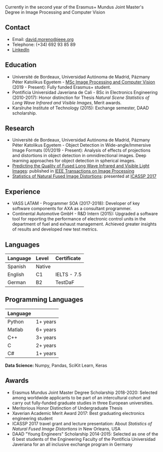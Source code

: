 
Currently in the second year of the Erasmus+ Mundus Joint Master's Degree in Image Processing and Computer Vision

## Contact

- Email: [david.moreno@ieee.org](mailto:david.moreno@ieee.org)
- Telephone: (+34) 692 93 85 89
- [LinkedIn](https://www.linkedin.com/in/david-moreno-villamarin/)

## Education

- Université de Bordeaux, Universidad Autónoma de Madrid, Pázmany Péter Katolikus Egyetem - [MSc Image Processing and Computer Vision](ipcv.eu) (2019 - Present): Fully funded Erasmus+ student.
- Pontificia Universidad Javeriana de Cali - BSc in Electronics Engineering (2010-2017): Honor distinction for Thesis _Natural Scene Statistics of Long Wave Infrared and Visible Images_, Merit awards.
- Karslruhe Institute of Technology (2015): Exchange semester, DAAD scholarship.

## Research

- Université de Bordeaux, Universidad Autónoma de Madrid, Pázmany Péter Katolikus Egyetem - Object Detection in Wide-angle/Immersive Image Formats (01/2019 - Present): Analysis of effects of projections and distortions in object detection in omnidirectional images. Deep learning approaches for object detection in spherical images.
- [Predicting the Quality of Fused Long Wave Infrared and Visible Light Images](https://ieeexplore.ieee.org/document/7904687): published in [IEEE Transactions on Image Processing](https://ieeexplore.ieee.org/xpl/RecentIssue.jsp?punumber=83)
- [Statistics of Natural Fused Image Distortions](https://ieeexplore.ieee.org/document/7952355): presented at [ICASSP 2017](http://www.ieee-icassp2017.org/)

## Experience

- VASS LATAM - Programmer SOA (2017-2018): Developer of key software components for AXA as a consultant programmer.
- Continental Automotive GmbH - R&D Intern (2015): Upgraded a software tool for reporting the performance of electronic control units in the department of fuel and exhaust management. Achieved greater insights of results and developed new test metrics.

## Languages

| Language  | Level   | Certificate |
|:----------|:--------|:------------|
| Spanish   | Native  |             |
| English   | C1      | IELTS - 7.5 |
| German    | B2      | TestDaF     |

## Programming Languages

| Language  |           |
|:----------|:----------|
| Python    | 1+ years  |
| Matlab    | 6+ years  |
| C++       | 3+ years  |
| C         | 2+ years  |
| C#        | 1+ years  |

**Data Science:** Numpy, Pandas, SciKit Learn, Keras

## Awards

- Erasmus Mundus Joint Master Degree Scholarship 2018-2020: Selected among worldwide applicants to be part of an intercultural cohort and carry out fully-funded graduate studies in three European universities.
- Meritorious Honor Distinction of Undergraduate Thesis
- Xaverian Academic Merit Award 2017: Best graduating electronics engineering student
- ICASSP 2017 travel grant and lecture presentation: About _Statistics of Natural Fused Image Distortions_ in New Orleans, USA
- DAAD "Young Engineers" Scholarship 2014-2015: Selected as one of the 6 best students of the Engineering Faculty of the Pontificia Universidad Javeriana for an all inclusive exchange program in Germany
